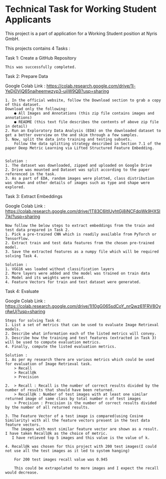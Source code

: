 
# Technical Task for Working Student Applicants

This project is a part of application for a Working Student position at Nyris GmbH.

This projects contains 4 Tasks : 

Task 1: Create a GitHub Repository
    
    This was successfully completed.

Task 2: Prepare Data

Google Colab Link : https://colab.research.google.com/drive/1l-YeDj0VjQ65naiheemwzyp3-uijW9QB?usp=sharing

    1. In the official website, follow the Download section to grab a copy of this dataset.
    Download only the following: 
        ● All Images and Annotations (this zip file contains images and annotations) 
        ● README (this text file describes the contents of above zip file in detail) 
    2. Run an Exploratory Data Analysis (EDA) on the downloaded dataset to get a better overview on the and skim through a few samples. 
    3. Now, split the data into training and testing subsets. 
        Follow the data splitting strategy described in Section 7.1 of the paper Deep Metric Learning via Lifted Structured Feature Embedding.


    Solution : 
    1. The dataset was downloaded, zipped and uploaded on Google Drive
    2. Drive was mounted and Dataset was split according to the paper referenced in the task.
    3. As a part of EDA, random images were plotted, class distribution was shown and other details of images such as type and shape were explored.



Task 3: Extract Embeddings

Google Colab Link : https://colab.research.google.com/drive/1T83C6ItlUyhtGj8iNCFdqWk9HXSl7ikl?usp=sharing

    Now follow the below steps to extract embeddings from the train and test data prepared in Task 2. 
    1. Pick a pre-trained CNN which is readily available from PyTorch or TensorFlow. 
    2. Extract train and test data features from the chosen pre-trained model. 
    3. Save the extracted features as a numpy file which will be required solving Task 4.

    Solution : 
    1. VGG16 was loaded without classification layers
    2. More layers were added and the model was trained on train data
    3. Model and its weights were saved.
    4. Feature Vectors for train and test dataset were generated.
    

Task 4: Evaluate

Google Colab Link : https://colab.research.google.com/drive/1l10gG065sdCoY_nrQwz61FRV8OyrAwUj?usp=sharing

    Steps for solving Task 4: 
    1. List a set of metrics that can be used to evaluate Image Retrieval models. 
    2. Describe what information each of the listed metrics will convey. 
    3. Describe how the training and test features (extracted in Task 3) will be used to compute evaluation metrics. 
    4. Finally, compute the listed evaluation metrics.

    Solution : 
    1. As per my research there are various metrics which could be used for evaluation of Image Retrieval task.
        > Recall
        > Recall@k
        > Precision
    
    2.  > Recall : Recall is the number of correct results divided by the number of results that should have been returned.
        > Recall@k : Number of test images with at least one similar returned image of same class by total number n of test images
        > Precision : Precision is the number of correct results divided by the number of all returned results.
    
    3. The Feature Vector of a test image is compared(using Cosine Similarity) with all the feature vectors present in the test data feature vectors. 
       The images with most similar feature vector are shown as a result. I have taken Recall@k as the choice of metric. 
       I have retieved top 5 images and this value is the value of k.

    4. Recall@k was chosen for this project with 200 test images(I could not use all the test images as it led to system hanging)

        For 200 test images recall value was 0.945

        This could be extrapolated to more images and I expect the recall would decrease.


